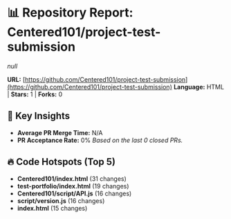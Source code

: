 # 📊 Repository Report: Centered101/project-test-submission

_null_

**URL:** [https://github.com/Centered101/project-test-submission](https://github.com/Centered101/project-test-submission)
**Language:** HTML | **Stars:** 1 | **Forks:** 0

## 🚀 Key Insights
- **Average PR Merge Time:** N/A
- **PR Acceptance Rate:** 0%
_Based on the last 0 closed PRs._

## 🔥 Code Hotspots (Top 5)
- **Centered101/index.html** (31 changes)
- **test-portfolio/index.html** (19 changes)
- **Centered101/script/API.js** (16 changes)
- **script/version.js** (16 changes)
- **index.html** (15 changes)
